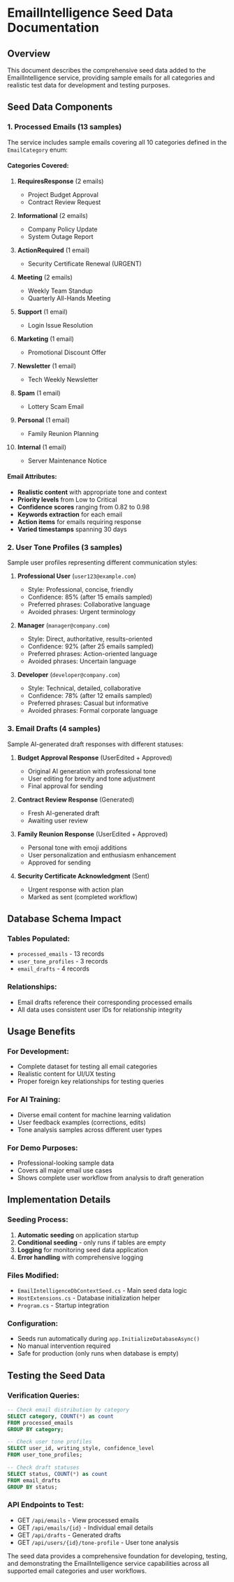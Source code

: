 # EmailIntelligence Seed Data Documentation

## Overview
This document describes the comprehensive seed data added to the EmailIntelligence service, providing sample emails for all categories and realistic test data for development and testing purposes.

## Seed Data Components

### 1. Processed Emails (13 samples)
The service includes sample emails covering all 10 categories defined in the `EmailCategory` enum:

#### Categories Covered:
1. **RequiresResponse** (2 emails)
   - Project Budget Approval
   - Contract Review Request

2. **Informational** (2 emails)
   - Company Policy Update
   - System Outage Report

3. **ActionRequired** (1 email)
   - Security Certificate Renewal (URGENT)

4. **Meeting** (2 emails)
   - Weekly Team Standup
   - Quarterly All-Hands Meeting

5. **Support** (1 email)
   - Login Issue Resolution

6. **Marketing** (1 email)
   - Promotional Discount Offer

7. **Newsletter** (1 email)
   - Tech Weekly Newsletter

8. **Spam** (1 email)
   - Lottery Scam Email

9. **Personal** (1 email)
   - Family Reunion Planning

10. **Internal** (1 email)
    - Server Maintenance Notice

#### Email Attributes:
- **Realistic content** with appropriate tone and context
- **Priority levels** from Low to Critical
- **Confidence scores** ranging from 0.82 to 0.98
- **Keywords extraction** for each email
- **Action items** for emails requiring response
- **Varied timestamps** spanning 30 days

### 2. User Tone Profiles (3 samples)
Sample user profiles representing different communication styles:

1. **Professional User** (`user123@example.com`)
   - Style: Professional, concise, friendly
   - Confidence: 85% (after 15 emails sampled)
   - Preferred phrases: Collaborative language
   - Avoided phrases: Urgent terminology

2. **Manager** (`manager@company.com`)
   - Style: Direct, authoritative, results-oriented
   - Confidence: 92% (after 25 emails sampled)
   - Preferred phrases: Action-oriented language
   - Avoided phrases: Uncertain language

3. **Developer** (`developer@company.com`)
   - Style: Technical, detailed, collaborative
   - Confidence: 78% (after 12 emails sampled)
   - Preferred phrases: Casual but informative
   - Avoided phrases: Formal corporate language

### 3. Email Drafts (4 samples)
Sample AI-generated draft responses with different statuses:

1. **Budget Approval Response** (UserEdited + Approved)
   - Original AI generation with professional tone
   - User editing for brevity and tone adjustment
   - Final approval for sending

2. **Contract Review Response** (Generated)
   - Fresh AI-generated draft
   - Awaiting user review

3. **Family Reunion Response** (UserEdited + Approved)
   - Personal tone with emoji additions
   - User personalization and enthusiasm enhancement
   - Approved for sending

4. **Security Certificate Acknowledgment** (Sent)
   - Urgent response with action plan
   - Marked as sent (completed workflow)

## Database Schema Impact

### Tables Populated:
- `processed_emails` - 13 records
- `user_tone_profiles` - 3 records  
- `email_drafts` - 4 records

### Relationships:
- Email drafts reference their corresponding processed emails
- All data uses consistent user IDs for relationship integrity

## Usage Benefits

### For Development:
- Complete dataset for testing all email categories
- Realistic content for UI/UX testing
- Proper foreign key relationships for testing queries

### For AI Training:
- Diverse email content for machine learning validation
- User feedback examples (corrections, edits)
- Tone analysis samples across different user types

### For Demo Purposes:
- Professional-looking sample data
- Covers all major email use cases
- Shows complete user workflow from analysis to draft generation

## Implementation Details

### Seeding Process:
1. **Automatic seeding** on application startup
2. **Conditional seeding** - only runs if tables are empty
3. **Logging** for monitoring seed data application
4. **Error handling** with comprehensive logging

### Files Modified:
- `EmailIntelligenceDbContextSeed.cs` - Main seed data logic
- `HostExtensions.cs` - Database initialization helper
- `Program.cs` - Startup integration

### Configuration:
- Seeds run automatically during `app.InitializeDatabaseAsync()`
- No manual intervention required
- Safe for production (only runs when database is empty)

## Testing the Seed Data

### Verification Queries:
```sql
-- Check email distribution by category
SELECT category, COUNT(*) as count 
FROM processed_emails 
GROUP BY category;

-- Check user tone profiles
SELECT user_id, writing_style, confidence_level 
FROM user_tone_profiles;

-- Check draft statuses
SELECT status, COUNT(*) as count 
FROM email_drafts 
GROUP BY status;
```

### API Endpoints to Test:
- GET `/api/emails` - View processed emails
- GET `/api/emails/{id}` - Individual email details
- GET `/api/drafts` - Generated drafts
- GET `/api/users/{id}/tone-profile` - User tone analysis

The seed data provides a comprehensive foundation for developing, testing, and demonstrating the EmailIntelligence service capabilities across all supported email categories and user workflows.
